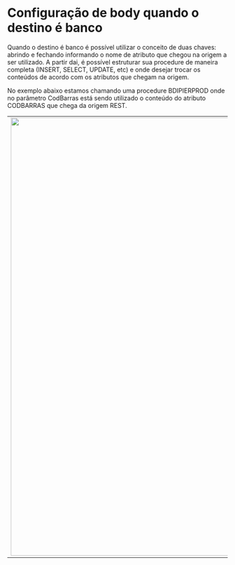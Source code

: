 # Configuração de body quando o destino é banco

Quando o destino é banco é possível utilizar o conceito de duas chaves: abrindo e fechando informando o nome de atributo que chegou na origem a ser utilizado.
A partir dai, é possível estruturar sua procedure de maneira completa (INSERT, SELECT, UPDATE, etc) e onde desejar trocar os conteúdos de acordo com os atributos que chegam na origem.

No exemplo abaixo estamos chamando uma procedure BDIPIERPROD onde no parâmetro CodBarras está sendo utilizado o conteúdo do atributo CODBARRAS que chega da origem REST.

<table>
  <tr>
    <td align="center">
      <img src="/n4link-wiki/assets/telas_n4link/bodybanco.png" width="1000"/>
    </td>
  </tr>
</table>
